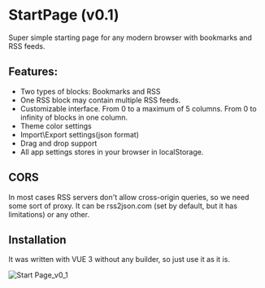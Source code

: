 # StartPage (v0.1)

Super simple starting page for any modern browser with bookmarks and RSS feeds.

## Features:
- Two types of blocks: Bookmarks and RSS
- One RSS block may contain multiple RSS feeds.
- Customizable interface. From 0 to a maximum of 5 columns. From 0 to infinity of blocks in one column.
- Theme color settings
- Import\Export settings(json format)
- Drag and drop support
- All app settings stores in your browser in localStorage.

## CORS
In most cases RSS servers don't allow cross-origin queries, so we need some sort of proxy. It can be rss2json.com (set by default, but it has limitations) or any other.

## Installation
It was written with VUE 3 without any builder, so just use it as it is.

  
![Start Page_v0_1](https://github.com/user-attachments/assets/01132609-7134-445c-8a5c-be48d1dbd13f)

